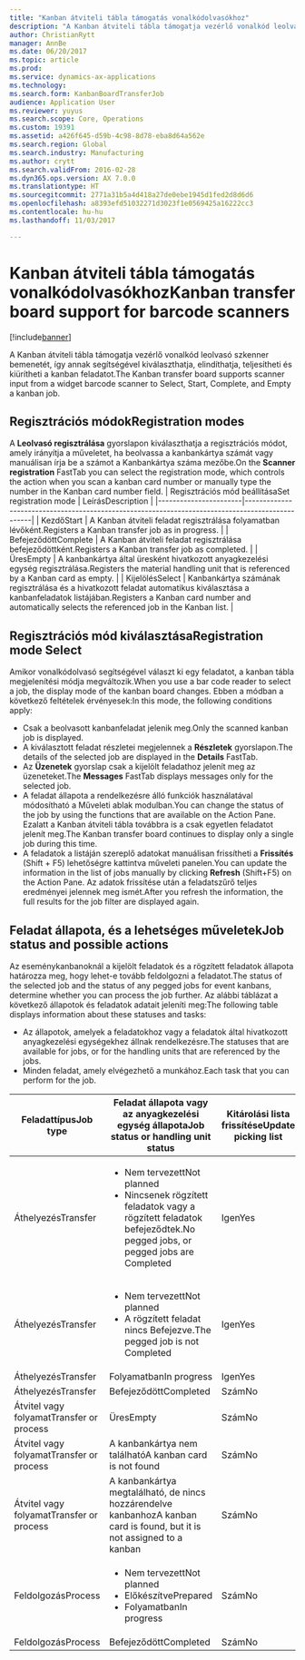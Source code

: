 ```yaml
---
title: "Kanban átviteli tábla támogatás vonalkódolvasókhoz"
description: "A Kanban átviteli tábla támogatja vezérlő vonalkód leolvasó szkenner bemenetét, így annak segítségével kiválaszthatja, elindíthatja, teljesítheti és kiürítheti a kanban feladatot."
author: ChristianRytt
manager: AnnBe
ms.date: 06/20/2017
ms.topic: article
ms.prod: 
ms.service: dynamics-ax-applications
ms.technology: 
ms.search.form: KanbanBoardTransferJob
audience: Application User
ms.reviewer: yuyus
ms.search.scope: Core, Operations
ms.custom: 19391
ms.assetid: a426f645-d59b-4c98-8d78-eba8d64a562e
ms.search.region: Global
ms.search.industry: Manufacturing
ms.author: crytt
ms.search.validFrom: 2016-02-28
ms.dyn365.ops.version: AX 7.0.0
ms.translationtype: HT
ms.sourcegitcommit: 2771a31b5a4d418a27de0ebe1945d1fed2d8d6d6
ms.openlocfilehash: a8393efd51032271d3023f1e0569425a16222cc3
ms.contentlocale: hu-hu
ms.lasthandoff: 11/03/2017

---
```


# <a name="kanban-transfer-board-support-for-barcode-scanners"></a><span data-ttu-id="358bd-103">Kanban átviteli tábla támogatás vonalkódolvasókhoz</span><span class="sxs-lookup"><span data-stu-id="358bd-103">Kanban transfer board support for barcode scanners</span></span>

[!include[banner](../includes/banner.md)]


<span data-ttu-id="358bd-104">A Kanban átviteli tábla támogatja vezérlő vonalkód leolvasó szkenner bemenetét, így annak segítségével kiválaszthatja, elindíthatja, teljesítheti és kiürítheti a kanban feladatot.</span><span class="sxs-lookup"><span data-stu-id="358bd-104">The Kanban transfer board supports scanner input from a widget barcode scanner to Select, Start, Complete, and Empty a kanban job.</span></span>

<a name="registration-modes"></a><span data-ttu-id="358bd-105">Regisztrációs módok</span><span class="sxs-lookup"><span data-stu-id="358bd-105">Registration modes</span></span>
------------------

<span data-ttu-id="358bd-106">A **Leolvasó regisztrálása** gyorslapon kiválaszthatja a regisztrációs módot, amely irányítja a műveletet, ha beolvassa a kanbankártya számát vagy manuálisan írja be a számot a Kanbankártya száma mezőbe.</span><span class="sxs-lookup"><span data-stu-id="358bd-106">On the **Scanner registration** FastTab you can select the registration mode, which controls the action when you scan a kanban card number or manually type the number in the Kanban card number field.</span></span>
| <span data-ttu-id="358bd-107">Regisztrációs mód beállítása</span><span class="sxs-lookup"><span data-stu-id="358bd-107">Set registration mode</span></span> | <span data-ttu-id="358bd-108">Leírás</span><span class="sxs-lookup"><span data-stu-id="358bd-108">Description</span></span>                                                                                     |
|-----------------------|-------------------------------------------------------------------------------------------------|
| <span data-ttu-id="358bd-109">Kezdő</span><span class="sxs-lookup"><span data-stu-id="358bd-109">Start</span></span>                 | <span data-ttu-id="358bd-110">A Kanban átviteli feladat regisztrálása folyamatban lévőként.</span><span class="sxs-lookup"><span data-stu-id="358bd-110">Registers a Kanban transfer job as in progress.</span></span>                                                 |
| <span data-ttu-id="358bd-111">Befejeződött</span><span class="sxs-lookup"><span data-stu-id="358bd-111">Complete</span></span>              | <span data-ttu-id="358bd-112">A Kanban átviteli feladat regisztrálása befejeződöttként.</span><span class="sxs-lookup"><span data-stu-id="358bd-112">Registers a Kanban transfer job as completed.</span></span>                                                   |
| <span data-ttu-id="358bd-113">Üres</span><span class="sxs-lookup"><span data-stu-id="358bd-113">Empty</span></span>                 | <span data-ttu-id="358bd-114">A kanbankártya által üresként hivatkozott anyagkezelési egység regisztrálása.</span><span class="sxs-lookup"><span data-stu-id="358bd-114">Registers the material handling unit that is referenced by a Kanban card as empty.</span></span>              |
| <span data-ttu-id="358bd-115">Kijelölés</span><span class="sxs-lookup"><span data-stu-id="358bd-115">Select</span></span>                | <span data-ttu-id="358bd-116">Kanbankártya számának regisztrálása és a hivatkozott feladat automatikus kiválasztása a kanbanfeladatok listájában.</span><span class="sxs-lookup"><span data-stu-id="358bd-116">Registers a Kanban card number and automatically selects the referenced job in the Kanban list.</span></span> |

 
<a name="registration-mode-select"></a><span data-ttu-id="358bd-117">Regisztrációs mód kiválasztása</span><span class="sxs-lookup"><span data-stu-id="358bd-117">Registration mode Select</span></span>
------------------------

<span data-ttu-id="358bd-118">Amikor vonalkódolvasó segítségével választ ki egy feladatot, a kanban tábla megjelenítési módja megváltozik.</span><span class="sxs-lookup"><span data-stu-id="358bd-118">When you use a bar code reader to select a job, the display mode of the kanban board changes.</span></span> <span data-ttu-id="358bd-119">Ebben a módban a következő feltételek érvényesek:</span><span class="sxs-lookup"><span data-stu-id="358bd-119">In this mode, the following conditions apply:</span></span>

-   <span data-ttu-id="358bd-120">Csak a beolvasott kanbanfeladat jelenik meg.</span><span class="sxs-lookup"><span data-stu-id="358bd-120">Only the scanned kanban job is displayed.</span></span>
-   <span data-ttu-id="358bd-121">A kiválasztott feladat részletei megjelennek a **Részletek** gyorslapon.</span><span class="sxs-lookup"><span data-stu-id="358bd-121">The details of the selected job are displayed in the **Details** FastTab.</span></span>
-   <span data-ttu-id="358bd-122">Az **Üzenetek** gyorslap csak a kijelölt feladathoz jelenít meg az üzeneteket.</span><span class="sxs-lookup"><span data-stu-id="358bd-122">The **Messages** FastTab displays messages only for the selected job.</span></span>
-   <span data-ttu-id="358bd-123">A feladat állapota a rendelkezésre álló funkciók használatával módosítható a Műveleti ablak modulban.</span><span class="sxs-lookup"><span data-stu-id="358bd-123">You can change the status of the job by using the functions that are available on the Action Pane.</span></span> <span data-ttu-id="358bd-124">Ezalatt a Kanban átviteli tábla továbbra is a csak egyetlen feladatot jelenít meg.</span><span class="sxs-lookup"><span data-stu-id="358bd-124">The Kanban transfer board continues to display only a single job during this time.</span></span>
-   <span data-ttu-id="358bd-125">A feladatok a listáján szereplő adatokat manuálisan frissítheti a **Frissítés** (Shift + F5) lehetőségre kattintva műveleti panelen.</span><span class="sxs-lookup"><span data-stu-id="358bd-125">You can update the information in the list of jobs manually by clicking **Refresh** (Shift+F5) on the Action Pane.</span></span> <span data-ttu-id="358bd-126">Az adatok frissítése után a feladatszűrő teljes eredményei jelennek meg ismét.</span><span class="sxs-lookup"><span data-stu-id="358bd-126">After you refresh the information, the full results for the job filter are displayed again.</span></span>

## <a name="job-status-and-possible-actions"></a><span data-ttu-id="358bd-127">Feladat állapota, és a lehetséges műveletek</span><span class="sxs-lookup"><span data-stu-id="358bd-127">Job status and possible actions</span></span>
<span data-ttu-id="358bd-128">Az eseménykanbanoknál a kijelölt feladatok és a rögzített feladatok állapota határozza meg, hogy lehet-e tovább feldolgozni a feladatot.</span><span class="sxs-lookup"><span data-stu-id="358bd-128">The status of the selected job and the status of any pegged jobs for event kanbans, determine whether you can process the job further.</span></span> <span data-ttu-id="358bd-129">Az alábbi táblázat a következő állapotok és feladatok adatait jeleníti meg:</span><span class="sxs-lookup"><span data-stu-id="358bd-129">The following table displays information about these statuses and tasks:</span></span>
-   <span data-ttu-id="358bd-130">Az állapotok, amelyek a feladatokhoz vagy a feladatok által hivatkozott anyagkezelési egységekhez állnak rendelkezésre.</span><span class="sxs-lookup"><span data-stu-id="358bd-130">The statuses that are available for jobs, or for the handling units that are referenced by the jobs.</span></span>
-   <span data-ttu-id="358bd-131">Minden feladat, amely elvégezhető a munkához.</span><span class="sxs-lookup"><span data-stu-id="358bd-131">Each task that you can perform for the job.</span></span>

<table>
<colgroup>
<col width="12%" />
<col width="12%" />
<col width="12%" />
<col width="12%" />
<col width="12%" />
<col width="12%" />
<col width="12%" />
<col width="12%" />
</colgroup>
<thead>
<tr class="header">
<th><span data-ttu-id="358bd-132">Feladattípus</span><span class="sxs-lookup"><span data-stu-id="358bd-132">Job type</span></span></th>
<th><span data-ttu-id="358bd-133">Feladat állapota vagy az anyagkezelési egység állapota</span><span class="sxs-lookup"><span data-stu-id="358bd-133">Job status or handling unit status</span></span></th>
<th><span data-ttu-id="358bd-134">Kitárolási lista frissítése</span><span class="sxs-lookup"><span data-stu-id="358bd-134">Update picking list</span></span></th>
<th><span data-ttu-id="358bd-135">Kezdő</span><span class="sxs-lookup"><span data-stu-id="358bd-135">Start</span></span></th>
<th><span data-ttu-id="358bd-136">Regisztráció frissítése</span><span class="sxs-lookup"><span data-stu-id="358bd-136">Update registration</span></span></th>
<th><span data-ttu-id="358bd-137">Befejeződött</span><span class="sxs-lookup"><span data-stu-id="358bd-137">Complete</span></span></th>
<th><span data-ttu-id="358bd-138">Üres</span><span class="sxs-lookup"><span data-stu-id="358bd-138">Empty</span></span></th>
<th><span data-ttu-id="358bd-139">Eseménykanbanok létrehozása</span><span class="sxs-lookup"><span data-stu-id="358bd-139">Create event kanbans</span></span></th>
</tr>
</thead>
<tbody>
<tr class="odd">
<td><span data-ttu-id="358bd-140">Áthelyezés</span><span class="sxs-lookup"><span data-stu-id="358bd-140">Transfer</span></span></td>
<td><ul>
<li><span data-ttu-id="358bd-141">Nem tervezett</span><span class="sxs-lookup"><span data-stu-id="358bd-141">Not planned</span></span></li>
<li><span data-ttu-id="358bd-142">Nincsenek rögzített feladatok vagy a rögzített feladatok befejeződtek.</span><span class="sxs-lookup"><span data-stu-id="358bd-142">No pegged jobs, or pegged jobs are Completed</span></span></li>
</ul></td>
<td><span data-ttu-id="358bd-143">Igen</span><span class="sxs-lookup"><span data-stu-id="358bd-143">Yes</span></span></td>
<td><span data-ttu-id="358bd-144">Igen</span><span class="sxs-lookup"><span data-stu-id="358bd-144">Yes</span></span></td>
<td><span data-ttu-id="358bd-145">Igen</span><span class="sxs-lookup"><span data-stu-id="358bd-145">Yes</span></span></td>
<td><span data-ttu-id="358bd-146">Igen</span><span class="sxs-lookup"><span data-stu-id="358bd-146">Yes</span></span></td>
<td><span data-ttu-id="358bd-147">Szám</span><span class="sxs-lookup"><span data-stu-id="358bd-147">No</span></span></td>
<td><span data-ttu-id="358bd-148">Igen</span><span class="sxs-lookup"><span data-stu-id="358bd-148">Yes</span></span></td>
</tr>
<tr class="even">
<td><span data-ttu-id="358bd-149">Áthelyezés</span><span class="sxs-lookup"><span data-stu-id="358bd-149">Transfer</span></span></td>
<td><ul>
<li><span data-ttu-id="358bd-150">Nem tervezett</span><span class="sxs-lookup"><span data-stu-id="358bd-150">Not planned</span></span></li>
<li><span data-ttu-id="358bd-151">A rögzített feladat nincs Befejezve.</span><span class="sxs-lookup"><span data-stu-id="358bd-151">The pegged job is not Completed</span></span></li>
</ul></td>
<td><span data-ttu-id="358bd-152">Igen</span><span class="sxs-lookup"><span data-stu-id="358bd-152">Yes</span></span></td>
<td><span data-ttu-id="358bd-153">Szám</span><span class="sxs-lookup"><span data-stu-id="358bd-153">No</span></span></td>
<td><span data-ttu-id="358bd-154">Igen</span><span class="sxs-lookup"><span data-stu-id="358bd-154">Yes</span></span></td>
<td><span data-ttu-id="358bd-155">Szám</span><span class="sxs-lookup"><span data-stu-id="358bd-155">No</span></span></td>
<td><span data-ttu-id="358bd-156">Szám</span><span class="sxs-lookup"><span data-stu-id="358bd-156">No</span></span></td>
<td><span data-ttu-id="358bd-157">Szám</span><span class="sxs-lookup"><span data-stu-id="358bd-157">No</span></span></td>
</tr>
<tr class="odd">
<td><span data-ttu-id="358bd-158">Áthelyezés</span><span class="sxs-lookup"><span data-stu-id="358bd-158">Transfer</span></span></td>
<td><span data-ttu-id="358bd-159">Folyamatban</span><span class="sxs-lookup"><span data-stu-id="358bd-159">In progress</span></span></td>
<td><span data-ttu-id="358bd-160">Igen</span><span class="sxs-lookup"><span data-stu-id="358bd-160">Yes</span></span></td>
<td><span data-ttu-id="358bd-161">Szám</span><span class="sxs-lookup"><span data-stu-id="358bd-161">No</span></span></td>
<td><span data-ttu-id="358bd-162">Igen</span><span class="sxs-lookup"><span data-stu-id="358bd-162">Yes</span></span></td>
<td><span data-ttu-id="358bd-163">Igen</span><span class="sxs-lookup"><span data-stu-id="358bd-163">Yes</span></span></td>
<td><span data-ttu-id="358bd-164">Szám</span><span class="sxs-lookup"><span data-stu-id="358bd-164">No</span></span></td>
<td><span data-ttu-id="358bd-165">Szám</span><span class="sxs-lookup"><span data-stu-id="358bd-165">No</span></span></td>
</tr>
<tr class="even">
<td><span data-ttu-id="358bd-166">Áthelyezés</span><span class="sxs-lookup"><span data-stu-id="358bd-166">Transfer</span></span></td>
<td><span data-ttu-id="358bd-167">Befejeződött</span><span class="sxs-lookup"><span data-stu-id="358bd-167">Completed</span></span></td>
<td><span data-ttu-id="358bd-168">Szám</span><span class="sxs-lookup"><span data-stu-id="358bd-168">No</span></span></td>
<td><span data-ttu-id="358bd-169">Szám</span><span class="sxs-lookup"><span data-stu-id="358bd-169">No</span></span></td>
<td><span data-ttu-id="358bd-170">Szám</span><span class="sxs-lookup"><span data-stu-id="358bd-170">No</span></span></td>
<td><span data-ttu-id="358bd-171">Szám</span><span class="sxs-lookup"><span data-stu-id="358bd-171">No</span></span></td>
<td><span data-ttu-id="358bd-172">Igen</span><span class="sxs-lookup"><span data-stu-id="358bd-172">Yes</span></span></td>
<td><span data-ttu-id="358bd-173">Szám</span><span class="sxs-lookup"><span data-stu-id="358bd-173">No</span></span></td>
</tr>
<tr class="odd">
<td><span data-ttu-id="358bd-174">Átvitel vagy folyamat</span><span class="sxs-lookup"><span data-stu-id="358bd-174">Transfer or process</span></span></td>
<td><span data-ttu-id="358bd-175">Üres</span><span class="sxs-lookup"><span data-stu-id="358bd-175">Empty</span></span></td>
<td><span data-ttu-id="358bd-176">Szám</span><span class="sxs-lookup"><span data-stu-id="358bd-176">No</span></span></td>
<td><span data-ttu-id="358bd-177">Szám</span><span class="sxs-lookup"><span data-stu-id="358bd-177">No</span></span></td>
<td><span data-ttu-id="358bd-178">Szám</span><span class="sxs-lookup"><span data-stu-id="358bd-178">No</span></span></td>
<td><span data-ttu-id="358bd-179">Szám</span><span class="sxs-lookup"><span data-stu-id="358bd-179">No</span></span></td>
<td><span data-ttu-id="358bd-180">Szám</span><span class="sxs-lookup"><span data-stu-id="358bd-180">No</span></span></td>
<td><span data-ttu-id="358bd-181">Szám</span><span class="sxs-lookup"><span data-stu-id="358bd-181">No</span></span></td>
</tr>
<tr class="even">
<td><span data-ttu-id="358bd-182">Átvitel vagy folyamat</span><span class="sxs-lookup"><span data-stu-id="358bd-182">Transfer or process</span></span></td>
<td><span data-ttu-id="358bd-183">A kanbankártya nem található</span><span class="sxs-lookup"><span data-stu-id="358bd-183">A kanban card is not found</span></span></td>
<td><span data-ttu-id="358bd-184">Szám</span><span class="sxs-lookup"><span data-stu-id="358bd-184">No</span></span></td>
<td><span data-ttu-id="358bd-185">Szám</span><span class="sxs-lookup"><span data-stu-id="358bd-185">No</span></span></td>
<td><span data-ttu-id="358bd-186">Szám</span><span class="sxs-lookup"><span data-stu-id="358bd-186">No</span></span></td>
<td><span data-ttu-id="358bd-187">Szám</span><span class="sxs-lookup"><span data-stu-id="358bd-187">No</span></span></td>
<td><span data-ttu-id="358bd-188">Szám</span><span class="sxs-lookup"><span data-stu-id="358bd-188">No</span></span></td>
<td><span data-ttu-id="358bd-189">Szám</span><span class="sxs-lookup"><span data-stu-id="358bd-189">No</span></span></td>
</tr>
<tr class="odd">
<td><span data-ttu-id="358bd-190">Átvitel vagy folyamat</span><span class="sxs-lookup"><span data-stu-id="358bd-190">Transfer or process</span></span></td>
<td><span data-ttu-id="358bd-191">A kanbankártya megtalálható, de nincs hozzárendelve kanbanhoz</span><span class="sxs-lookup"><span data-stu-id="358bd-191">A kanban card is found, but it is not assigned to a kanban</span></span></td>
<td><span data-ttu-id="358bd-192">Szám</span><span class="sxs-lookup"><span data-stu-id="358bd-192">No</span></span></td>
<td><span data-ttu-id="358bd-193">Szám</span><span class="sxs-lookup"><span data-stu-id="358bd-193">No</span></span></td>
<td><span data-ttu-id="358bd-194">Szám</span><span class="sxs-lookup"><span data-stu-id="358bd-194">No</span></span></td>
<td><span data-ttu-id="358bd-195">Szám</span><span class="sxs-lookup"><span data-stu-id="358bd-195">No</span></span></td>
<td><span data-ttu-id="358bd-196">Szám</span><span class="sxs-lookup"><span data-stu-id="358bd-196">No</span></span></td>
<td><span data-ttu-id="358bd-197">Szám</span><span class="sxs-lookup"><span data-stu-id="358bd-197">No</span></span></td>
</tr>
<tr class="even">
<td><span data-ttu-id="358bd-198">Feldolgozás</span><span class="sxs-lookup"><span data-stu-id="358bd-198">Process</span></span></td>
<td><ul>
<li><span data-ttu-id="358bd-199">Nem tervezett</span><span class="sxs-lookup"><span data-stu-id="358bd-199">Not planned</span></span></li>
<li><span data-ttu-id="358bd-200">Előkészítve</span><span class="sxs-lookup"><span data-stu-id="358bd-200">Prepared</span></span></li>
<li><span data-ttu-id="358bd-201">Folyamatban</span><span class="sxs-lookup"><span data-stu-id="358bd-201">In progress</span></span></li>
</ul></td>
<td><span data-ttu-id="358bd-202">Szám</span><span class="sxs-lookup"><span data-stu-id="358bd-202">No</span></span></td>
<td><span data-ttu-id="358bd-203">Szám</span><span class="sxs-lookup"><span data-stu-id="358bd-203">No</span></span></td>
<td><span data-ttu-id="358bd-204">Szám</span><span class="sxs-lookup"><span data-stu-id="358bd-204">No</span></span></td>
<td><span data-ttu-id="358bd-205">Szám</span><span class="sxs-lookup"><span data-stu-id="358bd-205">No</span></span></td>
<td><span data-ttu-id="358bd-206">Szám</span><span class="sxs-lookup"><span data-stu-id="358bd-206">No</span></span></td>
<td><span data-ttu-id="358bd-207">Szám</span><span class="sxs-lookup"><span data-stu-id="358bd-207">No</span></span></td>
</tr>
<tr class="odd">
<td><span data-ttu-id="358bd-208">Feldolgozás</span><span class="sxs-lookup"><span data-stu-id="358bd-208">Process</span></span></td>
<td><span data-ttu-id="358bd-209">Befejeződött</span><span class="sxs-lookup"><span data-stu-id="358bd-209">Completed</span></span></td>
<td><span data-ttu-id="358bd-210">Szám</span><span class="sxs-lookup"><span data-stu-id="358bd-210">No</span></span></td>
<td><span data-ttu-id="358bd-211">Szám</span><span class="sxs-lookup"><span data-stu-id="358bd-211">No</span></span></td>
<td><span data-ttu-id="358bd-212">Szám</span><span class="sxs-lookup"><span data-stu-id="358bd-212">No</span></span></td>
<td><span data-ttu-id="358bd-213">Szám</span><span class="sxs-lookup"><span data-stu-id="358bd-213">No</span></span></td>
<td><span data-ttu-id="358bd-214">Szám</span><span class="sxs-lookup"><span data-stu-id="358bd-214">No</span></span></td>
<td><span data-ttu-id="358bd-215">Szám</span><span class="sxs-lookup"><span data-stu-id="358bd-215">No</span></span></td>
</tr>
</tbody>
</table>






